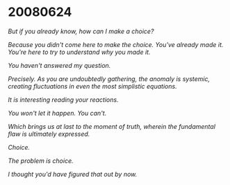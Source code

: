 # 20080624

_But if you already know, how can I make a choice?_

_Because you didn't come here to make the choice. You've already made it. You're here to try to understand why you made it._

_You haven't answered my question._

_Precisely. As you are undoubtedly gathering, the anomaly is systemic, creating fluctuations in even the most simplistic equations._

_It is interesting reading your reactions._

_You won't let it happen. You can't._

_Which brings us at last to the moment of truth, wherein the fundamental flaw is ultimately expressed._

_Choice._

_The problem is choice._

_I thought you'd have figured that out by now._
